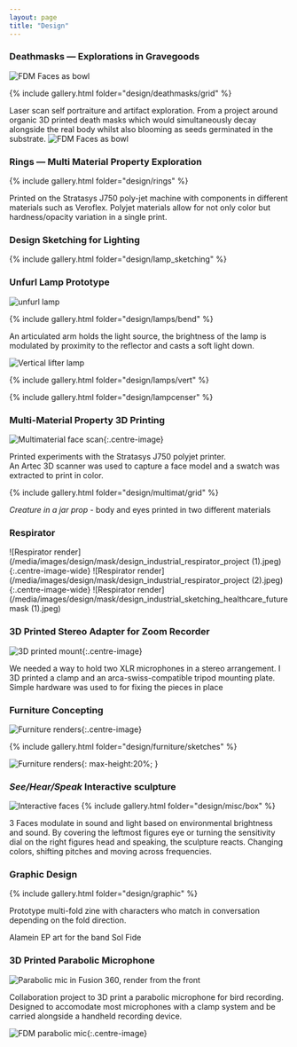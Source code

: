 ```yaml
---
layout: page
title: "Design"
---
```


### Deathmasks — Explorations in Gravegoods

![FDM Faces as bowl](/media/images/design/deathmasks/design_industrial_deathmasks_exploration%20(1).jpeg)

{% include gallery.html folder="design/deathmasks/grid" %}

Laser scan self portraiture and artifact exploration. From a project around organic 3D printed death masks which would simultaneously decay alongside the real body whilst also blooming as seeds germinated in the substrate.
![FDM Faces as bowl](/media/images/design/deathmasks/design_industrial_deathmasks_exploration%20(12).jpeg)

### Rings — Multi Material Property Exploration

{% include gallery.html folder="design/rings" %}

Printed on the Stratasys J750 poly-jet machine with components in different materials such as Veroflex.
Polyjet materials allow for not only color but hardness/opacity variation in a single print.

### Design Sketching for Lighting

{% include gallery.html folder="design/lamp_sketching" %}

### Unfurl Lamp Prototype

![unfurl lamp](/media/images/design/lamps/design_industrial_lighting_furl_lamp%20(2).jpeg)

{% include gallery.html folder="design/lamps/bend" %}

An articulated arm holds the light source, the brightness of the lamp is modulated by proximity to the reflector and casts a soft light down.

![Vertical lifter lamp](/media/images/design/lamps/design_industrial_lighting_liftlamp%20(5).jpeg)

{% include gallery.html folder="design/lamps/vert" %}

{% include gallery.html folder="design/lampcenser" %}

### Multi-Material Property 3D Printing

![Multimaterial face scan](/media/images/design/multimat/design_industrial_multimaterial_facescan.jpeg){:.centre-image}

Printed experiments with the Stratasys J750 polyjet printer.  
An Artec 3D scanner was used to capture a face model and a swatch was extracted to print in color.  

{% include gallery.html folder="design/multimat/grid" %}

*Creature in a jar prop* - body and eyes printed in two different materials

### Respirator

![Respirator render](/media/images/design/mask/design_industrial_respirator_project (1).jpeg){:.centre-image-wide}
![Respirator render](/media/images/design/mask/design_industrial_respirator_project (2).jpeg){:.centre-image-wide}
![Respirator render](/media/images/design/mask/design_industrial_sketching_healthcare_futuremask (1).jpeg)

### 3D Printed Stereo Adapter for Zoom Recorder

![3D printed mount](/media/images/design/jigs/design_industrial_stereo_mic_jig.jpeg){:.centre-image}

We needed a way to hold two XLR microphones in a stereo arrangement. I 3D printed a clamp and an arca-swiss-compatible tripod mounting plate. Simple hardware was used to for fixing the pieces in place

### Furniture Concepting

![Furniture renders](/media/images/design/furniture/design_industrial_furniture_rendering(1).jpeg){:.centre-image}

{% include gallery.html folder="design/furniture/sketches" %}

![Furniture renders](/media/images/design/furniture/design_industrial_furniture_rendering(2).jpeg){: max-height:20%; }

### *See/Hear/Speak* Interactive sculpture

![Interactive faces](/media/images/design/misc/design_industrial_lightbox%20(1).jpeg)
{% include gallery.html folder="design/misc/box" %}

3 Faces modulate in sound and light based on environmental brightness and sound. By covering the leftmost figures eye or turning the sensitivity dial on the right figures head and speaking, the sculpture reacts. Changing colors, shifting pitches and moving across frequencies.

### Graphic Design

{% include gallery.html folder="design/graphic" %}

Prototype multi-fold zine with characters who match in conversation depending on the fold direction.

Alamein EP art for the band Sol Fide

### 3D Printed Parabolic Microphone

![Parabolic mic in Fusion 360, render from the front](/media/images/design/parabolic/parabolic_sidebyside.png)

Collaboration project to 3D print a parabolic microphone for bird recording.
Designed to accomodate most microphones with a clamp system and be carried alongside a handheld recording device.

![FDM parabolic mic](/media/images/design/parabolic/design_industrial_parabolic_mic_printed%20(2).jpeg){:.centre-image}
